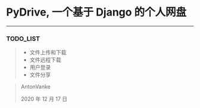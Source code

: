 # PyDrive, 一个基于 Django 的个人网盘

---

### TODO_LIST

> - 文件上传和下载
> - 文件远程下载
> - 用户登录
> - 文件分享



> AntonVanke
> 
> 2020 年 12 月 17 日
